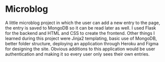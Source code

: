# Microblog

A little microblog project in which the user can add a new entry to the page, the entry is saved to MongoDB so it can be read later as well. I used Flask for the backend and HTML and CSS to create the frontend. Other things I learned during this project were Jinja2 templating, basic use of MongoDB, better folder structure, deploying an application through Heroku and Figma for designing the site. Obvious additions to this application would be user authentication and making it so every user only sees their own entries.
